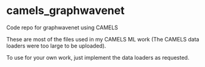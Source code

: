 # camels_graphwavenet
Code repo for graphwavenet using CAMELS

These are most of the files used in my CAMELS ML work (The CAMELS data loaders were too large to be uploaded).

To use for your own work, just implement the data loaders as requested.

